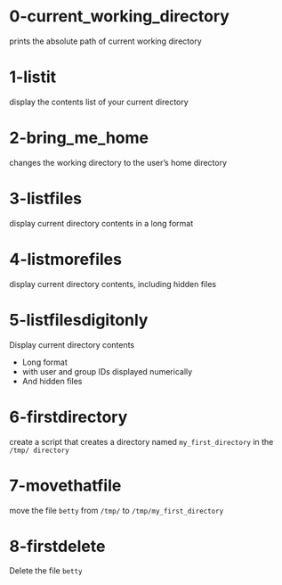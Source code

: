 # 0-current_working_directory
prints the absolute path of current working directory
# 1-listit
display the contents list of your current directory
# 2-bring_me_home
changes the working directory to the user’s home directory
# 3-listfiles
display current directory contents in a long format
# 4-listmorefiles
display current directory contents, including hidden files
# 5-listfilesdigitonly
Display current directory contents
- Long format
- with user and group IDs displayed numerically
- And hidden files
# 6-firstdirectory
create a script that creates a directory named `my_first_directory` in the `/tmp/ directory`
# 7-movethatfile
move the file `betty` from `/tmp/` to `/tmp/my_first_directory`
# 8-firstdelete
Delete the file `betty`
